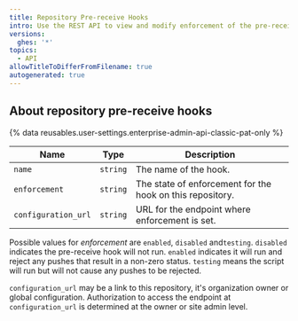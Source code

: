 ```yaml
---
title: Repository Pre-receive Hooks
intro: Use the REST API to view and modify enforcement of the pre-receive hooks that are available to a repository.
versions:
  ghes: '*'
topics:
  - API
allowTitleToDifferFromFilename: true
autogenerated: true
---
```


## About repository pre-receive hooks

{% data reusables.user-settings.enterprise-admin-api-classic-pat-only %}


| Name                | Type     | Description                                               |
|---------------------|----------|-----------------------------------------------------------|
| `name`              | `string` | The name of the hook.                                     |
| `enforcement`       | `string` | The state of enforcement for the hook on this repository. |
| `configuration_url` | `string` | URL for the endpoint where enforcement is set.            |

Possible values for *enforcement* are `enabled`, `disabled` and`testing`. `disabled` indicates the pre-receive hook will not run. `enabled` indicates it will run and reject any pushes that result in a non-zero status. `testing` means the script will run but will not cause any pushes to be rejected.

`configuration_url` may be a link to this repository, it's organization owner or global configuration. Authorization to access the endpoint at `configuration_url` is determined at the owner or site admin level.


<!-- Content after this section is automatically generated -->
